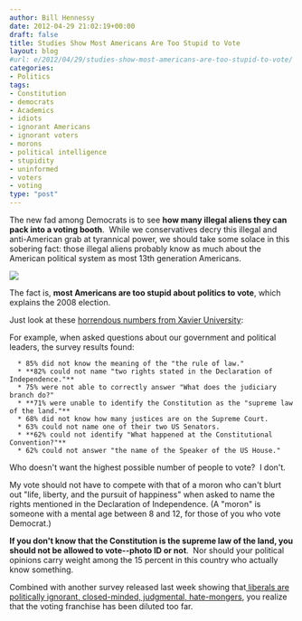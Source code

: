 ```yaml
---
author: Bill Hennessy
date: 2012-04-29 21:02:19+00:00
draft: false
title: Studies Show Most Americans Are Too Stupid to Vote
layout: blog
#url: e/2012/04/29/studies-show-most-americans-are-too-stupid-to-vote/
categories:
- Politics
tags:
- Constitution
- democrats
- Academics
- idiots
- ignorant Americans
- ignorant voters
- morons
- political intelligence
- stupidity
- uninformed
- voters
- voting
type: "post"
---
```


The new fad among Democrats is to see **how many illegal aliens they can pack into a voting booth**.  While we conservatives decry this illegal and anti-American grab at tyrannical power, we should take some solace in this sobering fact: those illegal aliens probably know as much about the American political system as most 13th generation Americans.



[![](https://ludicrite.files.wordpress.com/2012/04/push-back-sq.jpg)
](https://ludicrite.files.wordpress.com/2012/04/push-back-sq.jpg)

The fact is, **most Americans are too stupid about politics to vote**, which explains the 2008 election.

Just look at these [horrendous numbers from Xavier University](https://www.prnewswire.com/news-releases/one-in-three-americans-fail-immigrant-naturalization-civics-test-149209975.html):

For example, when asked questions about our government and political leaders, the survey results found:



	  * 85% did not know the meaning of the "the rule of law."
	  * **82% could not name "two rights stated in the Declaration of Independence."**
	  * 75% were not able to correctly answer "What does the judiciary branch do?"
	  * **71% were unable to identify the Constitution as the "supreme law of the land."**
	  * 68% did not know how many justices are on the Supreme Court.
	  * 63% could not name one of their two US Senators.
	  * **62% could not identify "What happened at the Constitutional Convention?"**
	  * 62% could not answer "the name of the Speaker of the US House."

Who doesn't want the highest possible number of people to vote?  I don't.

My vote should not have to compete with that of a moron who can't blurt out "life, liberty, and the pursuit of happiness" when asked to name the rights mentioned in the Declaration of Independence. (A "moron" is someone with a mental age between 8 and 12, for those of you who vote Democrat.)

**If you don't know that the Constitution is the supreme law of the land, you should not be allowed to vote--photo ID or not**.  Nor should your political opinions carry weight among the 15 percent in this country who actually know something.

Combined with another survey released last week showing that[ liberals are politically ignorant, closed-minded, judgmental, hate-mongers](https://dailycaller.com/2012/04/22/science-say-gop-voters-better-informed-open-minded/), you realize that the voting franchise has been diluted too far.
